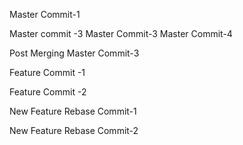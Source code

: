 Master Commit-1

Master commit -3
Master Commit-3
Master Commit-4


Post Merging Master Commit-3

Feature Commit -1


Feature Commit -2


New Feature Rebase Commit-1

New Feature Rebase Commit-2 
